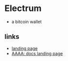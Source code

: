 # Electrum

- a bitcoin wallet

## links

- [landing page](https://electrum.org/#home)
- [AAAA: docs landing page](https://electrum.readthedocs.io/en/latest/)
